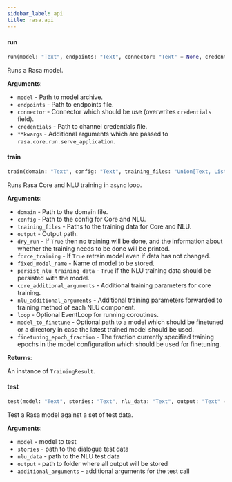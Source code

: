 ```yaml
---
sidebar_label: api
title: rasa.api
---
```


#### run

```python
run(model: "Text", endpoints: "Text", connector: "Text" = None, credentials: "Text" = None, **kwargs: "Dict[Text, Any]", ,) -> "NoReturn"
```

Runs a Rasa model.

**Arguments**:

- `model` - Path to model archive.
- `endpoints` - Path to endpoints file.
- `connector` - Connector which should be use (overwrites `credentials`
  field).
- `credentials` - Path to channel credentials file.
- `**kwargs` - Additional arguments which are passed to
  `rasa.core.run.serve_application`.

#### train

```python
train(domain: "Text", config: "Text", training_files: "Union[Text, List[Text]]", output: "Text" = rasa.shared.constants.DEFAULT_MODELS_PATH, dry_run: bool = False, force_training: bool = False, fixed_model_name: "Optional[Text]" = None, persist_nlu_training_data: bool = False, core_additional_arguments: "Optional[Dict]" = None, nlu_additional_arguments: "Optional[Dict]" = None, loop: "Optional[asyncio.AbstractEventLoop]" = None, model_to_finetune: "Optional[Text]" = None, finetuning_epoch_fraction: float = 1.0) -> "TrainingResult"
```

Runs Rasa Core and NLU training in `async` loop.

**Arguments**:

- `domain` - Path to the domain file.
- `config` - Path to the config for Core and NLU.
- `training_files` - Paths to the training data for Core and NLU.
- `output` - Output path.
- `dry_run` - If `True` then no training will be done, and the information about
  whether the training needs to be done will be printed.
- `force_training` - If `True` retrain model even if data has not changed.
- `fixed_model_name` - Name of model to be stored.
- `persist_nlu_training_data` - `True` if the NLU training data should be persisted
  with the model.
- `core_additional_arguments` - Additional training parameters for core training.
- `nlu_additional_arguments` - Additional training parameters forwarded to training
  method of each NLU component.
- `loop` - Optional EventLoop for running coroutines.
- `model_to_finetune` - Optional path to a model which should be finetuned or
  a directory in case the latest trained model should be used.
- `finetuning_epoch_fraction` - The fraction currently specified training epochs
  in the model configuration which should be used for finetuning.
  

**Returns**:

  An instance of `TrainingResult`.

#### test

```python
test(model: "Text", stories: "Text", nlu_data: "Text", output: "Text" = rasa.shared.constants.DEFAULT_RESULTS_PATH, additional_arguments: "Optional[Dict]" = None) -> None
```

Test a Rasa model against a set of test data.

**Arguments**:

- `model` - model to test
- `stories` - path to the dialogue test data
- `nlu_data` - path to the NLU test data
- `output` - path to folder where all output will be stored
- `additional_arguments` - additional arguments for the test call

